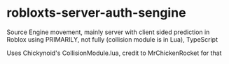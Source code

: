 # robloxts-server-auth-sengine
Source Engine movement, mainly server with client sided prediction in Roblox using PRIMARILY, not fully (collision module is in Lua), TypeScript

Uses Chickynoid's CollisionModule.lua, credit to MrChickenRocket for that